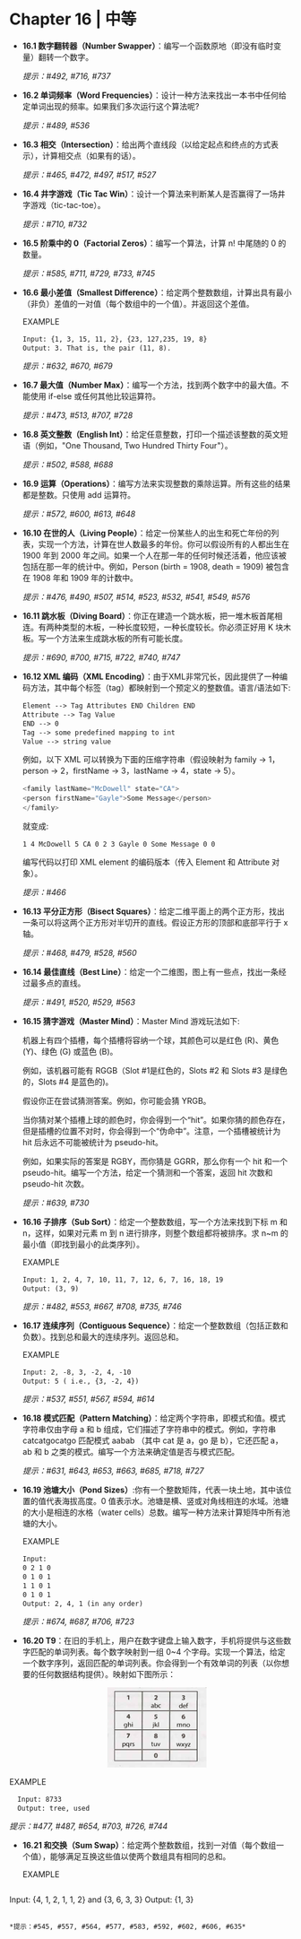 # Chapter 16 | 中等

- **16.1 数字翻转器（Number Swapper）**：编写一个函数原地（即没有临时变量）翻转一个数字。

  *提示：#492, #716, #737*

  

- **16.2 单词频率（Word Frequencies）**：设计一种方法来找出一本书中任何给定单词出现的频率。如果我们多次运行这个算法呢?

  *提示：#489, #536*

  

- **16.3 相交（Intersection）**：给出两个直线段（以给定起点和终点的方式表示），计算相交点（如果有的话）。

  *提示：#465, #472, #497, #517, #527*

  

- **16.4 井字游戏（Tic Tac Win）**：设计一个算法来判断某人是否赢得了一场井字游戏（tic-tac-toe）。

  *提示：#710, #732*

  

- **16.5 阶乘中的 0（Factorial Zeros）**：编写一个算法，计算 n! 中尾随的 0 的数量。

  *提示：#585, #711, #729, #733, #745*

  

- **16.6 最小差值（Smallest Difference）**：给定两个整数数组，计算出具有最小（非负）差值的一对值（每个数组中的一个值）。并返回这个差值。

  EXAMPLE

  ```
  Input: {1, 3, 15, 11, 2}, {23, 127,235, 19, 8}
  Output: 3. That is, the pair (11, 8).
  ```

  *提示：#632, #670, #679*

  

- **16.7 最大值（Number Max）**：编写一个方法，找到两个数字中的最大值。不能使用 if-else 或任何其他比较运算符。

  *提示：#473, #513, #707, #728*

  

- **16.8 英文整数（English Int）**：给定任意整数，打印一个描述该整数的英文短语（例如，"One Thousand, Two Hundred Thirty Four"）。

  *提示：#502, #588, #688*

  

- **16.9 运算（Operations）**：编写方法来实现整数的乘除运算。所有这些的结果都是整数。只使用 add 运算符。

  *提示：#572, #600, #613, #648*

  

- **16.10 在世的人（Living People）**：给定一份某些人的出生和死亡年份的列表，实现一个方法，计算在世人数最多的年份。你可以假设所有的人都出生在 1900 年到 2000 年之间。如果一个人在那一年的任何时候还活着，他应该被包括在那一年的统计中。例如，Person (birth = 1908, death = 1909) 被包含在 1908 年和 1909 年的计数中。

  *提示：#476, #490, #507, #514, #523, #532, #541, #549, #576*

  

- **16.11 跳水板（Diving Board）**：你正在建造一个跳水板，把一堆木板首尾相连。有两种类型的木板，一种长度较短，一种长度较长。你必须正好用 K 块木板。写一个方法来生成跳水板的所有可能长度。

  *提示：#690, #700, #715, #722, #740, #747*

  

- **16.12 XML 编码（XML Encoding）**：由于XML非常冗长，因此提供了一种编码方法，其中每个标签（tag）都映射到一个预定义的整数值。语言/语法如下:

  ```
  Element --> Tag Attributes END Children END
  Attribute --> Tag Value
  END --> 0
  Tag --> some predefined mapping to int
  Value --> string value
  ```

  例如，以下 XML 可以转换为下面的压缩字符串（假设映射为 family -> 1，person -> 2，firstName -> 3，lastName -> 4，state -> 5）。

  ```javascript
  <family lastName="McDowell" state="CA">
  <person firstName="Gayle">Some Message</person>
  </family>
  ```

  就变成:

  ```
  1 4 McDowell 5 CA 0 2 3 Gayle 0 Some Message 0 0
  ```

  编写代码以打印 XML element 的编码版本（传入 Element 和 Attribute 对象）。

  *提示：#466*

  

- **16.13 平分正方形（Bisect Squares）**：给定二维平面上的两个正方形，找出一条可以将这两个正方形对半切开的直线。假设正方形的顶部和底部平行于 x 轴。

  *提示：#468, #479, #528, #560*

  

- **16.14 最佳直线（Best Line）**：给定一个二维图，图上有一些点，找出一条经过最多点的直线。

  *提示：#491, #520, #529, #563*

  

- **16.15 猜字游戏（Master Mind）**：Master Mind 游戏玩法如下:

  机器上有四个插槽，每个插槽将容纳一个球，其颜色可以是红色 (R)、黄色 (Y)、绿色 (G) 或蓝色 (B)。

  例如，该机器可能有 RGGB（Slot #1是红色的，Slots #2 和 Slots #3 是绿色的，Slots #4 是蓝色的)。

  假设你正在尝试猜测答案。例如，你可能会猜 YRGB。

  当你猜对某个插槽上球的颜色时，你会得到一个“hit”。如果你猜的颜色存在，但是插槽的位置不对时，你会得到一个“伪命中”。注意，一个插槽被统计为 hit 后永远不可能被统计为 pseudo-hit。

  例如，如果实际的答案是 RGBY，而你猜是 GGRR，那么你有一个 hit 和一个 pseudo-hit。编写一个方法，给定一个猜测和一个答案，返回 hit 次数和 pseudo-hit 次数。

  *提示：#639, #730*

  

- **16.16 子排序（Sub Sort）**：给定一个整数数组，写一个方法来找到下标 m 和 n，这样，如果对元素 m 到 n 进行排序，则整个数组都将被排序。求 n~m 的最小值（即找到最小的此类序列）。

  EXAMPLE

  ```
  Input: 1, 2, 4, 7, 10, 11, 7, 12, 6, 7, 16, 18, 19
  Output: (3, 9)
  ```

  *提示：#482, #553, #667, #708, #735, #746*

  

- **16.17 连续序列（Contiguous Sequence）**：给定一个整数数组（包括正数和负数）。找到总和最大的连续序列。返回总和。

  EXAMPLE

  ```
  Input: 2, -8, 3, -2, 4, -10
  Output: 5 ( i.e., {3, -2, 4})
  ```

  *提示：#537, #551, #567, #594, #614*

  

- **16.18 模式匹配（Pattern Matching）**：给定两个字符串，即模式和值。模式字符串仅由字母 a 和 b 组成，它们描述了字符串中的模式。例如，字符串 catcatgocatgo 匹配模式 aabab （其中 cat 是 a，go 是 b），它还匹配 a，ab 和 b 之类的模式。编写一个方法来确定值是否与模式匹配。

  *提示：#631, #643, #653, #663, #685, #718, #727*

  

- **16.19 池塘大小（Pond Sizes）**:你有一个整数矩阵，代表一块土地，其中该位置的值代表海拔高度。0 值表示水。池塘是横、竖或对角线相连的水域。池塘的大小是相连的水格（water cells）总数。编写一种方法来计算矩阵中所有池塘的大小。

  EXAMPLE

  ```
  Input:
  0 2 1 0
  0 1 0 1
  1 1 0 1
  0 1 0 1
  Output: 2, 4, 1 (in any order)
  ```

  *提示：#674, #687, #706, #723*

  

- **16.20 T9**：在旧的手机上，用户在数字键盘上输入数字，手机将提供与这些数字匹配的单词列表。每个数字映射到一组 0~4 个字母。实现一个算法，给定一个数字序列，返回匹配的单词列表。你会得到一个有效单词的列表（以你想要的任何数据结构提供）。映射如下图所示：

  <div align=center><img src="img/ch16_1.png"/></div>

  
EXAMPLE
  
```
  Input: 8733
  Output: tree, used
  ```
  
*提示：#477, #487, #654, #703, #726, #744*
  
  


- **16.21 和交换（Sum Swap）**：给定两个整数数组，找到一对值（每个数组一个值），能够满足互换这些值以使两个数组具有相同的总和。

  EXAMPLE

  ```
Input: {4, 1, 2, 1, 1, 2} and {3, 6, 3, 3}
  Output: {1, 3}
  ```
  
  *提示：#545, #557, #564, #577, #583, #592, #602, #606, #635*